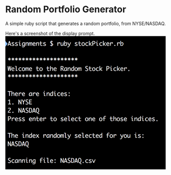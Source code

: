 # Random Portfolio Generator

A simple ruby script that generates a random portfolio, from NYSE/NASDAQ.

Here's a screenshot of the display prompt.
![Screenshot](Screenshot.png)
